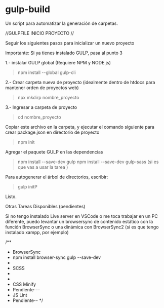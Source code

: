 # gulp-build
Un script para automatizar la generación de carpetas.

//GULPFILE INICIO PROYECTO //

Seguir los siguientes pasos para inicializar un nuevo proyecto

Importante: Si ya tienes instalado GULP, pasa al punto 3

1.- instalar GULP global (Requiere NPM y NODE.js)
> npm install --global gulp-cli

2.- Crear carpeta nueva de proyecto (idealmente dentro de htdocs para mantener orden de proyectos web)
> npx mkdirp nombre_proyecto

3.- Ingresar a carpeta de proyecto
> cd nombre_proyecto

Copiar este archivo en la carpeta, y ejecutar el comando siguiente para crear package.json en directorio de proyecto
> npm init

Agregar el paquete GULP en las dependencias
> npm install --save-dev gulp
> npm install --save-dev gulp-sass (si es que vas a usar la tarea )

Para autogenerar el árbol de directorios, escribir:
> gulp initP


Listo.

Otras Tareas Disponibles (pendientes)

Si no tengo instalado Live server en VSCode o me toca trabajar en un PC diferente, puedo levantar un browsersync de contenido estático con la función BrowserSync o una dinámica con BrowserSync2 (si es que tengo instalado xampp, por ejemplo)

/**
 * BrowserSync
 * npm install browser-sync gulp --save-dev
 *
 * SCSS
 * 
 *
 * CSS Minify
 * Pendiente---
 * JS Lint
 * Pendiente--
 */
